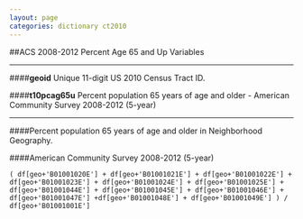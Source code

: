 ```yaml
---
layout: page
categories: dictionary ct2010
---
```


##ACS 2008-2012 Percent Age 65 and Up Variables

---

####**geoid**
Unique 11-digit US 2010 Census Tract ID.


####**t10pcag65u**
Percent population 65 years of age and older - American Community Survey 2008-2012 (5-year)

---
####Percent population 65 years of age and older in Neighborhood Geography.
####American Community Survey 2008-2012 (5-year)	( df[geo+'B01001020E'] + df[geo+'B01001021E'] + df[geo+'B01001022E'] + df[geo+'B01001023E'] + df[geo+'B01001024E'] + df[geo+'B01001025E'] + df[geo+'B01001044E'] + df[geo+'B01001045E'] + df[geo+'B01001046E'] + df[geo+'B01001047E'] +df[geo+'B01001048E'] + df[geo+'B01001049E'] ) / df[geo+'B01001001E']